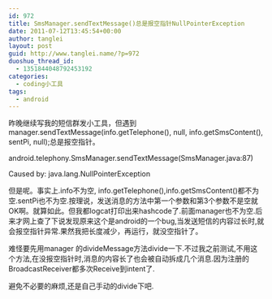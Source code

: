 ```yaml
---
id: 972
title: SmsManager.sendTextMessage()总是报空指针NullPointerException
date: 2011-07-12T13:45:54+00:00
author: tanglei
layout: post
guid: http://www.tanglei.name/?p=972
duoshuo_thread_id:
  - 1351844048792453192
categories:
  - coding小工具
tags:
  - android
---
```

昨晚继续写我的短信群发小工具，但遇到manager.sendTextMessage(info.getTelephone(), null, info.getSmsContent(), sentPi, null);总是报空指针。

android.telephony.SmsManager.sendTextMessage(SmsManager.java:87)

Caused by: java.lang.NullPointerException

但是呢。事实上.info不为空, info.getTelephone(),info.getSmsContent()都不为空.sentPi也不为空.按理说，发送消息的方法中第一个参数和第3个参数不是空就OK啊。就算如此。但我都logcat打印出来hashcode了.前面manager也不为空.后来才网上查了下说发现原来这个是android的一个bug,当发送短信的内容过长时,就会报空指针异常.果然我把长度减少，再运行，就没空指针了。

难怪要先用manager 的divideMessage方法divide一下.不过我之前测试,不用这个方法,在没报空指针时,消息的内容长了也会被自动拆成几个消息.因为注册的BroadcastReceiver都多次Receive到intent了.

避免不必要的麻烦,还是自己手动的divide下吧.

&nbsp;
